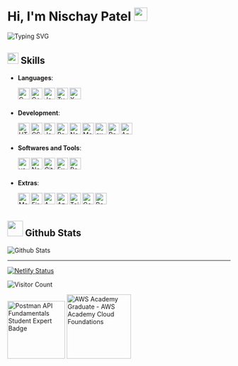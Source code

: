 #  Hi, I'm Nischay Patel <img src="https://media.giphy.com/media/hvRJCLFzcasrR4ia7z/giphy.gif" width="30">
<img src="https://readme-typing-svg.herokuapp.com?font=Noto+Sans&weight=500&size=30&pause=1000&color=0F5DA1&background=4EFFED00&vCenter=true&random=false&width=435&height=36&lines=Active+learner%2C;Computer+science+student%2C;Love+learning+new+things...%F0%9F%92%95" alt="Typing SVG" />


## <img src="https://media2.giphy.com/media/QssGEmpkyEOhBCb7e1/giphy.gif?cid=ecf05e47a0n3gi1bfqntqmob8g9aid1oyj2wr3ds3mg700bl&rid=giphy.gif" width ="25"><b> Skills </b>
- **Languages**:
  
  <img align="left" alt="C" width="26px" src="https://img.icons8.com/fluency/256/c-programming.png" />
<img align="left" alt="C++" width="26px" src="https://img.icons8.com/color/256/c-plus-plus-logo.png" />
<img align="left" alt="JavaScript" width="26px" src="https://img.icons8.com/color/512/javascript.png" />
<img align="left" alt="Typescript" width="26px" src="https://img.icons8.com/?size=512&id=nCj4PvnCO0tZ&format=png" />
<img align="left" alt="XML" width="26px" src="https://github.com/nischay-code/nischay-code/assets/95124327/6477958d-8b1e-4554-b97a-676137415469" />
  <br/>
  <br/>

- **Development**:

  <img align="left" alt="HTML5" width="26px" src="https://img.icons8.com/color/512/html-5.png" />
<img align="left" alt="CSS3" width="26px" src="https://img.icons8.com/fluency/512/css3.png" />
<img align="left" alt="JavaScript" width="26px" src="https://img.icons8.com/color/512/javascript.png" />
<img align="left" alt="React" width="26px" src="https://logos-download.com/wp-content/uploads/2016/09/React_logo_logotype_emblem.png" />
<img align="left" alt="Nextjs" width="26px" src="https://github.com/nischay-code/nischay-code/assets/95124327/69cb884d-b3c2-4ce1-a056-d73b9b8deb53" />
<img align="left" alt="MongoDB" width="26px" src="https://img.icons8.com/color/512/mongodb.png" />
<img align="left" alt="expressjs" width="26px" src="https://github.com/nischay-code/nischay-code/assets/95124327/d1e273dd-7c2a-4e29-a1b8-356962eb8e76" />
<img align="left" alt="React Native" width="26px" src="https://img.icons8.com/color/256/react-native.png" />
<img align="left" alt="Android Studio" width="26px" src="https://img.icons8.com/?size=512&id=04OFrkjznvcd&format=png" />
  <br/>
  <br/>



- **Softwares and Tools**:
  
  <img align="left" alt="vscode" width="26px" src="https://github.com/nischay-code/nischay-code/assets/95124327/385e84f9-b3c7-47f7-b5fe-5bd5743b4111" />
<img align="left" alt="Node.js" width="26px" src="https://img.icons8.com/fluency/512/node-js.png" />
<img align="left" alt="Git" width="26px" src="https://img.icons8.com/color/512/git.png" />
<img align="left" alt="Expo" width="26px" src="https://github.com/nischay-code/nischay-code/assets/95124327/d9bb3268-66d7-4465-807b-959020bf4a6a" />
<img align="left" alt="Postman" width="26px" src="https://github.com/nischay-code/nischay-code/assets/95124327/c70b4dfb-9a6d-4b55-af66-fff83fec78f4" />
  <br/>
  <br/>


- **Extras**:
  
  <img align="left" alt="Markdown" width="26px" src="https://img.icons8.com/?size=512&id=21831&format=png" />  
<img align="left" alt="Firebase" width="26px" src="https://img.icons8.com/color/512/firebase.png" />
<img align="left" alt="AWS" width="26px" src="https://img.icons8.com/color/512/amazon-web-services.png" />
<img align="left" alt="Azure" width="26px" src="https://github.com/nischay-code/nischay-code/assets/95124327/fdeebed5-2d77-4452-91a2-7798021aeb43" />
<img align="left" alt="TailwindCSS" width="26px" src="https://img.icons8.com/?size=512&id=CIAZz2CYc6Kc&format=png" /> 
<img align="left" alt="Google Cloud Storage" width="26px" src="https://img.icons8.com/?size=512&id=WHRLQdbEXQ16&format=png" />
<img align="left" alt="Bootstrap" width="26px" src="https://img.icons8.com/?size=512&id=84710&format=png" />
<br>
<br>


## <img src="https://media.giphy.com/media/iY8CRBdQXODJSCERIr/giphy.gif" width="35"><b> Github Stats </b>
  <img align="center" src="https://github-readme-stats.vercel.app/api?username=nischay-code&count_private=true&show_icons=true&line_height=20&title_color=7A7ADB&icon_color=2234AE&text_color=D3D3D3&bg_color=0,000000,130F40" alt="Github Stats">
 
<hr/>

[![Netlify Status](https://api.netlify.com/api/v1/badges/5347d8c2-99df-4ed4-b89c-483a0d8ffc01/deploy-status)](https://app.netlify.com/sites/nischaypatel/deploys)

![Visitor Count](https://profile-counter.glitch.me/nischay-code/count.svg)

<a href="https://api.badgr.io/public/assertions/4ZQErVwhSSuOgB6S2avfOQ" target="_blank"><img src=https://github.com/nischay-code/nischay-code/assets/95124327/c3f5799a-5a8d-4d9f-9cd4-2ecdd000e63c alt="Postman API Fundamentals Student Expert Badge" width="130px"></img></a>
<a href="https://www.credly.com/badges/e57052f2-5f7d-467e-bae6-b98f175201c5/linked_in_profile" target="_blank"><img src=https://github.com/nischay-code/nischay-code/assets/95124327/04519c72-abf5-4005-acc4-0c525a520ed0 alt="AWS Academy Graduate - AWS Academy Cloud Foundations" width="145px"></img></a>


